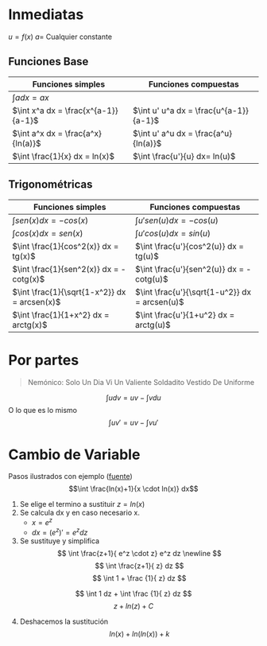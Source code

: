 # Inmediatas

$u = f(x)$
$a =$ Cualquier constante

## Funciones Base

| Funciones simples                   | Funciones compuestas                   |
| ----------------------------------- | -------------------------------------- |
| $\int a dx = ax$                    |                                        |
| $\int x^a dx = \frac{x^{a-1}}{a-1}$ | $\int u' u^a dx = \frac{u^{a-1}}{a-1}$ |
| $\int a^x dx = \frac{a^x}{ln(a)}$   | $\int u' a^u dx = \frac{a^u}{ln(a)}$   |
| $\int \frac{1}{x} dx = ln(x)$       | $\int \frac{u'}{u} dx= ln(u)$          |

## Trigonométricas

| Funciones simples                            | Funciones compuestas                          |
| -------------------------------------------- | --------------------------------------------- |
| $\int sen(x) dx = -cos(x)$                   | $\int u' sen(u) dx = -cos(u)$                 |
| $\int cos(x) dx = sen(x)$                    | $\int u' cos(u) dx = sin(u)$                  |
| $\int \frac{1}{cos^2(x)} dx = tg(x)$         | $\int \frac{u'}{cos^2(u)} dx = tg(u)$         |
| $\int \frac{1}{sen^2(x)} dx = -cotg(x)$      | $\int \frac{u'}{sen^2(u)} dx = -cotg(u)$      |
| $\int \frac{1}{\sqrt{1-x^2}} dx = arcsen(x)$ | $\int \frac{u'}{\sqrt{1-u^2}} dx = arcsen(u)$ |
| $\int \frac{1}{1+x^2} dx = arctg(x)$         | $\int \frac{u'}{1+u^2} dx = arctg(u)$         |

# Por partes
> Nemónico: 
> Solo Un Dia Vi Un Valiente Soldadito Vestido De Uniforme

$$
\int udv = uv - \int vdu
$$
O lo que es lo mismo
$$
\int uv' = uv - \int vu'
$$

# Cambio de Variable
Pasos ilustrados con ejemplo ([fuente](https://matesfacil.com/resueltos-integracion-por-sustitucion.htm))
$$\int \frac{ln(x)+1}{x \cdot ln(x)} dx$$
1. Se elige el termino a sustituir $z = ln(x)$ 
2. Se calcula dx y en caso necesario x. 
	- $x = e^z$
	- $dx = (e^z)' = e^z dz$
3. Se sustituye y simplifica
$$
\int \frac{z+1}{ e^z \cdot z} e^z dz \newline
$$$$
\int \frac{z+1}{ z} dz
$$
$$
\int 1 + \frac  {1}{ z} dz
$$

$$
\int 1 dz + \int \frac  {1}{ z} dz
$$
$$
z + ln(z) + C
$$

4. Deshacemos la sustitución
$$ln(x) + ln(ln(x)) + k$$